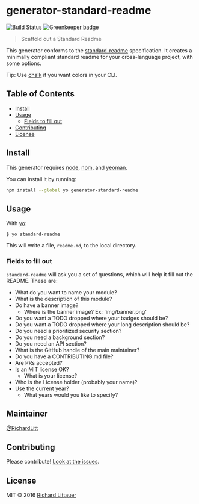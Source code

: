 # generator-standard-readme

[![Build Status](https://travis-ci.org/RichardLitt/generator-standard-readme.svg?branch=master)](https://travis-ci.org/RichardLitt/generator-standard-readme) [![Greenkeeper badge](https://badges.greenkeeper.io/RichardLitt/generator-standard-readme.svg)](https://greenkeeper.io/)

> Scaffold out a Standard Readme

This generator conforms to the [standard-readme](https://github.com/RichardLitt/standard-readme) specification. It creates a minimally compliant standard readme for your cross-language project, with some options.

Tip: Use [chalk](https://github.com/sindresorhus/chalk) if you want colors in your CLI.

## Table of Contents

- [Install](#install)
- [Usage](#usage)
  - [Fields to fill out](#fields-to-fill-out)
- [Contributing](#contributing)
- [License](#license)

## Install

This generator requires [node](https://nodejs.org), [npm](https://npmjs.com), and [yeoman](http://yeoman.io/).

You can install it by running:

```sh
npm install --global yo generator-standard-readme
```

## Usage

With [yo](https://github.com/yeoman/yo):

```
$ yo standard-readme
```

This will write a file, `readme.md`, to the local directory.

### Fields to fill out

`standard-readme` will ask you a set of questions, which will help it fill out the README. These are:

- What do you want to name your module?
- What is the description of this module?
- Do have a banner image?
  - Where is the banner image? Ex: \'img/banner.png\'
- Do you want a TODO dropped where your badges should be?
- Do you want a TODO dropped where your long description should be?
- Do you need a prioritized security section?
- Do you need a background section?
- Do you need an API section?
- What is the GitHub handle of the main maintainer?
- Do you have a CONTRIBUTING.md file?
- Are PRs accepted?
- Is an MIT license OK?
  - What is your license?
- Who is the License holder (probably your name)?
- Use the current year?
  - What years would you like to specify?

## Maintainer

[@RichardLitt](https://github.com/RichardLitt)

## Contributing

Please contribute! [Look at the issues](https://github.com/RichardLitt/generator-standard-readme/issues).

## License

MIT © 2016 [Richard Littauer](http://burntfen.com)

